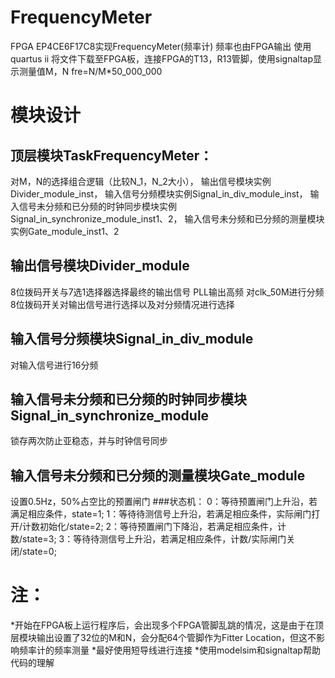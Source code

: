 # FrequencyMeter
FPGA EP4CE6F17C8实现FrequencyMeter(频率计)
频率也由FPGA输出
使用quartus ii 将文件下载至FPGA板，连接FPGA的T13，R13管脚，使用signaltap显示测量值M，N
fre=N/M*50_000_000
# 模块设计
## 顶层模块TaskFrequencyMeter：
对M，N的选择组合逻辑（比较N_1，N_2大小），
输出信号模块实例Divider_module_inst，
输入信号分频模块实例Signal_in_div_module_inst，
输入信号未分频和已分频的时钟同步模块实例Signal_in_synchronize_module_inst1、2，
输入信号未分频和已分频的测量模块实例Gate_module_inst1、2
## 输出信号模块Divider_module
8位拨码开关与7选1选择器选择最终的输出信号
PLL输出高频
对clk_50M进行分频
8位拨码开关对输出信号进行选择以及对分频情况进行选择
## 输入信号分频模块Signal_in_div_module
对输入信号进行16分频
## 输入信号未分频和已分频的时钟同步模块Signal_in_synchronize_module
锁存两次防止亚稳态，并与时钟信号同步
## 输入信号未分频和已分频的测量模块Gate_module
设置0.5Hz，50%占空比的预置闸门
###状态机：
   0：等待预置闸门上升沿，若满足相应条件，state=1;
   1：等待待测信号上升沿，若满足相应条件，实际闸门打开/计数初始化/state=2;
   2：等待预置闸门下降沿，若满足相应条件，计数/state=3;
   3：等待待测信号上升沿，若满足相应条件，计数/实际闸门关闭/state=0;
# 注：
*开始在FPGA板上运行程序后，会出现多个FPGA管脚乱跳的情况，这是由于在顶层模块输出设置了32位的M和N，会分配64个管脚作为Fitter Location，但这不影响频率计的频率测量
*最好使用短导线进行连接
*使用modelsim和signaltap帮助代码的理解
